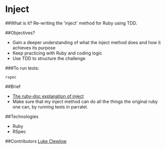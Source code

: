 # Inject

##What is it? 
Re-writing the 'inject' method for Ruby using TDD.

##Objectives?
* Gain a deeper understanding of what the inject method does and how it achieves its purpose
* Keep practicing with Ruby and coding logic
* Use TDD to structure the challenge

###To run tests:
```
rspec
```

##Brief

* [The ruby-doc explanation of inject](http://ruby-doc.org/core-2.2.1/Enumerable.html#method-i-inject)
* Make sure that my inject method can do all the things the original ruby one can, by running tests in parralel.

##Technologies
* Ruby
* RSpec

##Contributors
[Luke Clewlow](https://github.com/lukeclewlow)  
